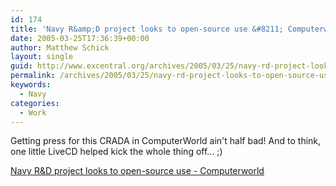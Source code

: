 ```yaml
---
id: 174
title: 'Navy R&amp;D project looks to open-source use &#8211; Computerworld'
date: 2005-03-25T17:36:39+00:00
author: Matthew Schick
layout: single
guid: http://www.excentral.org/archives/2005/03/25/navy-rd-project-looks-to-open-source-use-computerworld/
permalink: /archives/2005/03/25/navy-rd-project-looks-to-open-source-use-computerworld
keywords:
  - Navy
categories:
  - Work
---
```

Getting press for this CRADA in ComputerWorld ain't half bad!  And to think, one little LiveCD helped kick the whole thing off... ;)

<a href="http://computerworld.com/softwaretopics/software/story/0,10801,100648,00.html">Navy R&amp;D project looks to open-source use - Computerworld</a>
